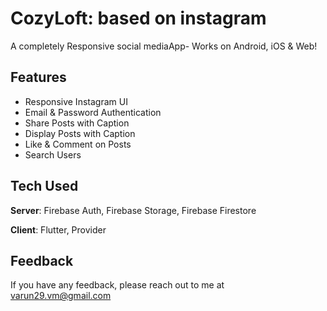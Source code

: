# CozyLoft: based on instagram

A completely Responsive social mediaApp- Works on Android, iOS & Web! 

## Features
- Responsive Instagram UI
- Email & Password Authentication
- Share Posts with Caption
- Display Posts with Caption
- Like & Comment on Posts
- Search Users


## Tech Used
**Server**: Firebase Auth, Firebase Storage, Firebase Firestore

**Client**: Flutter, Provider
    
## Feedback

If you have any feedback, please reach out to me at varun29.vm@gmail.com

